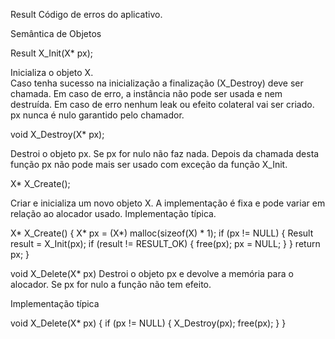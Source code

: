 

Result
Código de erros do aplicativo.

Semântica de Objetos

Result X_Init(X* px);

Inicializa o objeto X.  
Caso tenha sucesso na inicialização a finalização (X_Destroy) deve ser chamada. 
Em caso de erro, a instância não pode ser usada e nem destruída. 
Em caso de erro nenhum leak ou efeito colateral vai ser criado.
px nunca é nulo garantido pelo chamador.

void X_Destroy(X* px);

Destroi o objeto px. Se px for nulo não faz nada.
Depois da chamada desta função px não pode mais ser usado com exceção da função X_Init.

X*  X_Create();

Criar e inicializa um novo objeto X. A implementação é fixa e pode variar em relação ao alocador usado.
Implementação típica.

X* X_Create()
{
  X* px = (X*) malloc(sizeof(X) * 1);
  if (px != NULL)
  {
     Result result = X_Init(px);
     if (result != RESULT_OK)
     {
       free(px);
       px = NULL;
     }
  }
  return px;
}


void X_Delete(X* px)
Destroi o objeto px e devolve a memória para o alocador.
Se px for nulo a função não tem efeito.

Implementação típica


void X_Delete(X* px)
{
   if (px != NULL)
   {
     X_Destroy(px);
     free(px);
   }
}










